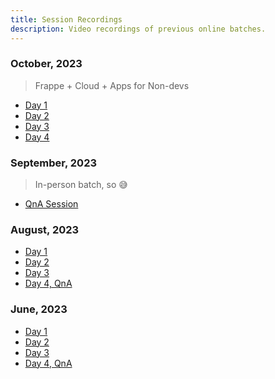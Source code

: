 ```yaml
---
title: Session Recordings
description: Video recordings of previous online batches.
---
```


### October, 2023

> Frappe + Cloud + Apps for Non-devs

* [Day 1](https://drive.google.com/file/d/1BrfJyQV4FpoPIPv4oNTC_HnvsFi-z9Pv/view?usp=drive_link)
* [Day 2](https://drive.google.com/file/d/10uBn2FqUuFvafddyusZbFkSnqDMO18r_/view?usp=drive_link)
* [Day 3](https://drive.google.com/file/d/1K-HTqc8UtojaW3IP0RGf57uoJz1Mzfwe/view?usp=drive_link)
* [Day 4](https://drive.google.com/file/d/14q8l6NRzZCey9dy0RSmSSHDe5r3c24hZ/view?usp=drive_link)

### September, 2023

> In-person batch, so 😅

* [QnA Session](https://drive.google.com/file/d/1XttqQlsCjJnBH14TNG2X-RqBvxpziRQw/view?usp=drive_link)

### August, 2023

* [Day 1](https://drive.google.com/file/d/1KRBsVP62R92p0CMvFlo_PyGmJNiIOSXm/view?usp=drive_link)
* [Day 2](https://drive.google.com/file/d/1y-0GulIo-K2C9_VCRP0svMduTinyuuvV/view?usp=drive_link)
* [Day 3](https://drive.google.com/file/d/1m6vY5nqou_z8o6o3ZqqiZUwvMsSRcJHZ/view?usp=drive_link)
* [Day 4, QnA](https://drive.google.com/file/d/1UQ8awu6CpNLIt_3dktBmJMwItjEqsItI/view?usp=drive_link)

### June, 2023

* [Day 1](https://drive.google.com/file/d/1zsGn74TLBSvwuQvAfLb_WHXOkOsKXK2u/view?usp=drive_link)
* [Day 2](https://drive.google.com/file/d/1Ab4Abwy0Rn1Ifl7t1gGxI6IHjogiUcZ2/view?usp=drive_link)
* [Day 3](https://drive.google.com/file/d/1Lr-HpwibZPx0eEA9wvX_4UZ35YRWepTt/view?usp=drive_link)
* [Day 4, QnA](https://drive.google.com/file/d/1fhdfMpaupo3CdB3G2bTiyCP8QcNh0-JA/view?usp=drive_link)
